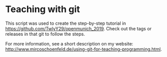 # Teaching with git

This script was used to create the step-by-step tutorial in <https://github.com/TwlyY29/openmunich_2019>. Check out the tags or releases in that git to follow the steps.

For more information, see a short description on my website: <http://www.mircoschoenfeld.de/using-git-for-teaching-programming.html>.
